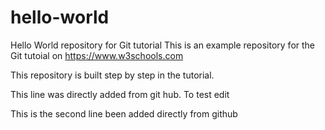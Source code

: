 # hello-world
Hello World repository for Git tutorial
This is an example repository for the Git tutoial on https://www.w3schools.com

This repository is built step by step in the tutorial.

This line was directly added from git hub. To test edit

This is the second line been added directly from github
